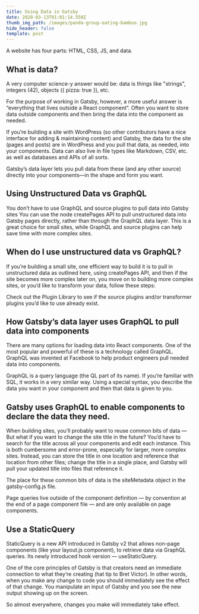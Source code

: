 ```yaml
---
title: Using Data in Gatsby
date: 2020-03-13T01:01:14.550Z
thumb_img_path: /images/panda-group-eating-bamboo.jpg
hide_header: false
template: post
---
```

A website has four parts: HTML, CSS, JS, and data.  

## What is data?

A very computer science-y answer would be: data is things like "strings", integers (42), objects ({ pizza: true }), etc. 

For the purpose of working in Gatsby, however, a more useful answer is “everything that lives outside a React component”. Often you want to store data outside components and then bring the data into the component as needed. 

If you’re building a site with WordPress (so other contributors have a nice interface for adding & maintaining content) and Gatsby, the data for the site (pages and posts) are in WordPress and you pull that data, as needed, into your components.  Data can also live in file types like Markdown, CSV, etc. as well as databases and APIs of all sorts. 

Gatsby’s data layer lets you pull data from these (and any other source) directly into your components—in the shape and form you want. 

## Using Unstructured Data vs GraphQL 

You don’t have to use GraphQL and source plugins to pull data into Gatsby sites You can use the node createPages API to pull unstructured data into Gatsby pages directly, rather than through the GraphQL data layer. This is a great choice for small sites, while GraphQL and source plugins can help save time with more complex sites. 

## When do I use unstructured data vs GraphQL? 

If you’re building a small site, one efficient way to build it is to pull in unstructured data as outlined here, using createPages API, and then if the site becomes more complex later on, you move on to building more complex sites, or you’d like to transform your data, follow these steps: 



Check out the Plugin Library to see if the source plugins and/or transformer plugins you’d like to use already exist. 

## How Gatsby’s data layer uses GraphQL to pull data into components 

There are many options for loading data into React components. One of the most popular and powerful of these is a technology called GraphQL. GraphQL was invented at Facebook to help product engineers pull needed data into components. 

GraphQL is a query language (the QL part of its name). If you’re familiar with SQL, it works in a very similar way. Using a special syntax, you describe the data you want in your component and then that data is given to you. 

## Gatsby uses GraphQL to enable components to declare the data they need.

When building sites, you’ll probably want to reuse common bits of data —But what if you want to change the site title in the future? You’d have to search for the title across all your components and edit each instance. This is both cumbersome and error-prone, especially for larger, more complex sites. Instead, you can store the title in one location and reference that location from other files; change the title in a single place, and Gatsby will pull your updated title into files that reference it. 

The place for these common bits of data is the siteMetadata object in the gatsby-config.js file. 

Page queries live outside of the component definition — by convention at the end of a page component file — and are only available on page components. 

## Use a StaticQuery 

StaticQuery is a new API introduced in Gatsby v2 that allows non-page components (like your layout.js component), to retrieve data via GraphQL queries.  Its newly introduced hook version — useStaticQuery. 

One of the core principles of Gatsby is that creators need an immediate connection to what they’re creating (hat tip to Bret Victor). In other words, when you make any change to code you should immediately see the effect of that change. You manipulate an input of Gatsby and you see the new output showing up on the screen. 

So almost everywhere, changes you make will immediately take effect.

